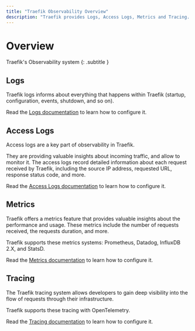 ```yaml
---
title: "Traefik Observability Overview"
description: "Traefik provides Logs, Access Logs, Metrics and Tracing. Read the full documentation to get started."
---
```


# Overview

Traefik's Observability system
{: .subtitle }

## Logs

Traefik logs informs about everything that happens within Traefik (startup, configuration, events, shutdown, and so on).

Read the [Logs documentation](./logs.md) to learn how to configure it.

## Access Logs

Access logs are a key part of observability in Traefik.

They are providing valuable insights about incoming traffic, and allow to monitor it.
The access logs record detailed information about each request received by Traefik,
including the source IP address, requested URL, response status code, and more.

Read the [Access Logs documentation](./access-logs.md) to learn how to configure it.

## Metrics

Traefik offers a metrics feature that provides valuable insights about the performance and usage.
These metrics include the number of requests received, the requests duration, and more.

Traefik supports these metrics systems: Prometheus, Datadog, InfluxDB 2.X, and StatsD.

Read the [Metrics documentation](./metrics/overview.md) to learn how to configure it.

## Tracing

The Traefik tracing system allows developers to gain deep visibility into the flow of requests through their infrastructure.

Traefik supports these tracing with OpenTelemetry.

Read the [Tracing documentation](./tracing/overview.md) to learn how to configure it.